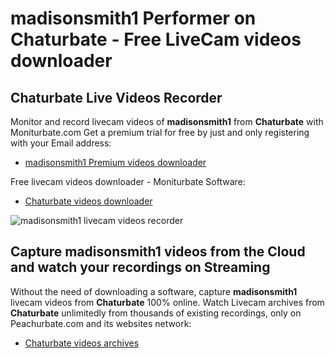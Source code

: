 # madisonsmith1 Performer on Chaturbate - Free LiveCam videos downloader

## Chaturbate Live Videos Recorder

Monitor and record livecam videos of **madisonsmith1** from **Chaturbate** with Moniturbate.com
Get a premium trial for free by just and only registering with your Email address:
* [madisonsmith1 Premium videos downloader](https://moniturbate.com/request-demo-licence-key.html)

Free livecam videos downloader - Moniturbate Software:
* [Chaturbate videos downloader](https://moniturbate.com/moniturbate-download-software.html)

![madisonsmith1 livecam videos recorder](https://peachurnet.com/templates/moniturbate-software.png)


## Capture madisonsmith1 videos from the Cloud and watch your recordings on Streaming

Without the need of downloading a software, capture **madisonsmith1** livecam videos from **Chaturbate** 100% online.
Watch Livecam archives from **Chaturbate** unlimitedly from thousands of existing recordings, only on Peachurbate.com and its websites network:
* [Chaturbate videos archives](https://peachurnet.com/)